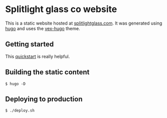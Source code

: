 # Splitlight glass co website

This is a static website hosted at [splitlightglass.com](https://www.splitlightglass.com). It was generated using [hugo](https://gohugo.io/) and uses the [vex-hugo](https://github.com/themefisher/vex-hugo) theme.

## Getting started

This [quickstart](https://gohugo.io/getting-started/quick-start/) is really helpful. 

## Building the static content

`$ hugo -D`

## Deploying to production

`$ ./deploy.sh`